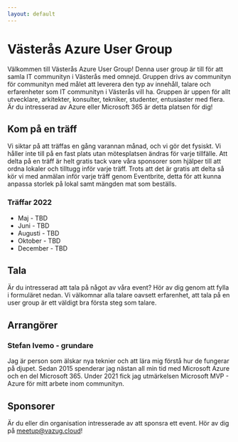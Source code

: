 ```yaml
---
layout: default
---
```


# Västerås Azure User Group <a name="VAZUG"></a>

Välkommen till Västerås Azure User Group! Denna user group är till för att samla IT communityn i Västerås med omnejd. Gruppen drivs av communityn för communityn med målet att leverera den typ av innehåll, talare och erfarenheter som IT communityn i Västerås vill ha. Gruppen är uppen för allt utvecklare, arkitekter, konsulter, tekniker, studenter, entusiaster med flera. Är du intresserad av Azure eller Microsoft 365 är detta platsen för dig!

## Kom på en träff

Vi siktar på att träffas en gång varannan månad, och vi gör det fysiskt. Vi håller inte till på en fast plats utan mötesplatsen ändras för varje tillfälle. Att delta på en träff är helt gratis tack vare våra sponsorer som hjälper till att ordna lokaler och tilltugg inför varje träff. Trots att det är gratis att delta så kör vi med anmälan inför varje träff genom Eventbrite, detta för att kunna anpassa storlek på lokal samt mängden mat som beställs.

### Träffar 2022

- Maj - TBD
- Juni - TBD
- Augusti - TBD
- Oktober - TBD
- December - TBD

## Tala

Är du intresserad att tala på något av våra event? Hör av dig genom att fylla i formuläret nedan. Vi välkomnar alla talare oavsett erfarenhet, att tala på en user group är ett väldigt bra första steg som talare.

## Arrangörer

### Stefan Ivemo - grundare

Jag är person som älskar nya teknier och att lära mig förstå hur de fungerar på djupet. Sedan 2015 spenderar jag nästan all min tid med Microsoft Azure och en del Microsoft 365. Under 2021 fick jag utmärkelsen Microsoft MVP - Azure för mitt arbete inom communityn.

## Sponsorer

Är du eller din organisation intresserade av att sponsra ett event. Hör av dig på meetup@vazug.cloud!
